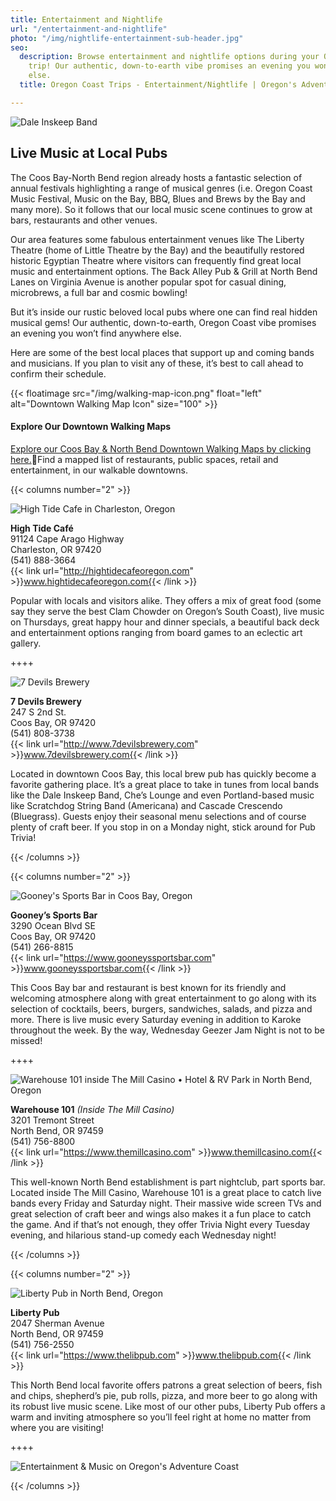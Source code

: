 ```yaml
---
title: Entertainment and Nightlife
url: "/entertainment-and-nightlife"
photo: "/img/nightlife-entertainment-sub-header.jpg"
seo:
  description: Browse entertainment and nightlife options during your Oregon Coast
    trip! Our authentic, down-to-earth vibe promises an evening you won’t find anywhere
    else.
  title: Oregon Coast Trips - Entertainment/Nightlife | Oregon's Adventure Coast

---
```

![Dale Inskeep Band](/img/enterainment-top-header.jpg)

## Live Music at Local Pubs

The Coos Bay-North Bend region already hosts a fantastic selection of annual festivals highlighting a range of musical genres (i.e. Oregon Coast Music Festival, Music on the Bay, BBQ, Blues and Brews by the Bay and many more). So it follows that our local music scene continues to grow at bars, restaurants and other venues.

Our area features some fabulous entertainment venues like The Liberty Theatre (home of Little Theatre by the Bay) and the beautifully restored historic Egyptian Theatre where visitors can frequently find great local music and entertainment options. The Back Alley Pub & Grill at North Bend Lanes on Virginia Avenue is another popular spot for casual dining, microbrews, a full bar and cosmic bowling! 

But it’s inside our rustic beloved local pubs where one can find real  hidden musical gems! Our authentic, down-to-earth, Oregon Coast vibe promises an evening you won’t find anywhere else. 

Here are some of the best local places that support up and coming bands and musicians. If you plan to visit any of these, it’s best to call ahead to confirm their schedule.

{{< floatimage src="/img/walking-map-icon.png" float="left" alt="Downtown Walking Map Icon" size="100" >}}

#### Explore Our Downtown Walking Maps

[Explore our Coos Bay & North Bend Downtown Walking Maps by clicking here.](/img/walking-map-cbnb.pdf)Find a mapped list of restaurants, public spaces, retail and entertainment, in our walkable downtowns.
<div style="clear:both"></div>

{{< columns number="2" >}}

![High Tide Cafe in Charleston, Oregon](/img/ent-high-tide-cafe.jpg)

**High Tide Café**\
91124 Cape Arago Highway\
Charleston, OR   97420\
(541) 888-3664\
{{< link url="http://hightidecafeoregon.com" >}}www.hightidecafeoregon.com{{< /link >}}

Popular with locals and visitors alike.  They offers a mix of great food (some say they serve the best Clam Chowder on Oregon’s South Coast), live music on Thursdays, great happy hour and dinner specials, a beautiful back deck and entertainment options ranging from board games to an eclectic art gallery. 

++++

![7 Devils Brewery](/img/ent-seven-devils.jpg)

**7 Devils Brewery**\
247 S 2nd St.\
Coos Bay, OR 97420\
(541) 808-3738\
{{< link url="http://www.7devilsbrewery.com" >}}www.7devilsbrewery.com{{< /link >}}

Located in downtown Coos Bay, this local brew pub has quickly become a favorite gathering place. It’s a great place to take in tunes from local bands like the Dale Inskeep Band, Che’s Lounge and even Portland-based music like Scratchdog String Band (Americana) and Cascade Crescendo (Bluegrass). Guests enjoy their seasonal menu selections and of course plenty of craft beer. If you stop in on a Monday night, stick around for Pub Trivia! 

{{< /columns >}}

{{< columns number="2" >}}

![Gooney's Sports Bar in Coos Bay, Oregon](/img/ent-gooneys.jpg)

**Gooney’s Sports Bar**\
3290 Ocean Blvd SE \
Coos Bay, OR 97420\
(541) 266-8815\
{{< link url="https://www.gooneyssportsbar.com" >}}www.gooneyssportsbar.com{{< /link >}}

This Coos Bay bar and restaurant is best known for its friendly and welcoming atmosphere along with great entertainment to go along with its selection of cocktails, beers, burgers, sandwiches, salads, and pizza and more. There is live music every Saturday evening in addition to Karoke throughout the week. By the way, Wednesday Geezer Jam Night is not to be missed! 

++++

![Warehouse 101 inside The Mill Casino • Hotel & RV Park in North Bend, Oregon](/img/ent-warehouse-101.jpg)

**Warehouse 101** _(Inside The Mill Casino)_\
3201 Tremont Street\
North Bend, OR  97459\
(541) 756-8800\
{{< link url="https://www.themillcasino.com" >}}www.themillcasino.com{{< /link >}}

This well-known North Bend establishment is part nightclub, part sports bar. Located inside The Mill Casino, Warehouse 101 is a great place to catch live bands every Friday and Saturday night. Their massive wide screen TVs and great selection of craft beer and wings also makes it a fun place to catch the game. And if that’s not enough, they offer Trivia Night every Tuesday evening, and hilarious stand-up comedy each Wednesday night!

{{< /columns >}}

{{< columns number="2" >}}

![Liberty Pub in North Bend, Oregon](/img/ent-liberty-pub.jpg)

**Liberty Pub**\
2047 Sherman Avenue\
North Bend, OR  97459\
(541) 756-2550\
{{< link url="https://www.thelibpub.com" >}}www.thelibpub.com{{< /link >}}

This North Bend local favorite offers patrons a great selection of beers, fish and chips, shepherd’s pie, pub rolls, pizza, and more beer to go along with its robust live music scene. Like most of our other pubs, Liberty Pub offers a warm and inviting atmosphere so you’ll feel right at home no matter from where you are visiting!

++++

![Entertainment & Music on Oregon's Adventure Coast](/img/entertainment-column-photo.jpg)

{{< /columns >}}